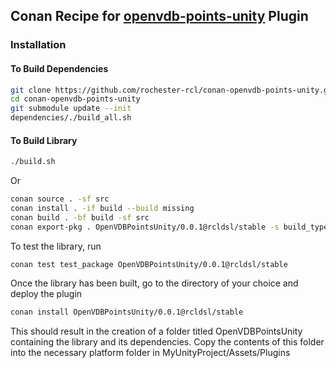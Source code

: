 ## Conan Recipe for [openvdb-points-unity](https://github.com/rochester-rcl/openvdb-points-unity) Plugin ##

### Installation

#### To Build Dependencies 

```bash
git clone https://github.com/rochester-rcl/conan-openvdb-points-unity.git
cd conan-openvdb-points-unity
git submodule update --init
dependencies/./build_all.sh
```
#### To Build Library

```bash
./build.sh
```

Or

```bash
conan source . -sf src 
conan install . -if build --build missing
conan build . -bf build -sf src
conan export-pkg . OpenVDBPointsUnity/0.0.1@rcldsl/stable -s build_type=Release -sf src -bf build
```

To test the library, run 
```bash
conan test test_package OpenVDBPointsUnity/0.0.1@rcldsl/stable
```

Once the library has been built, go to the directory of your choice and deploy the plugin

```bash
conan install OpenVDBPointsUnity/0.0.1@rcldsl/stable
```

This should result in the creation of a folder titled OpenVDBPointsUnity containing the library and its dependencies. Copy the contents of this folder into the necessary platform folder in MyUnityProject/Assets/Plugins


